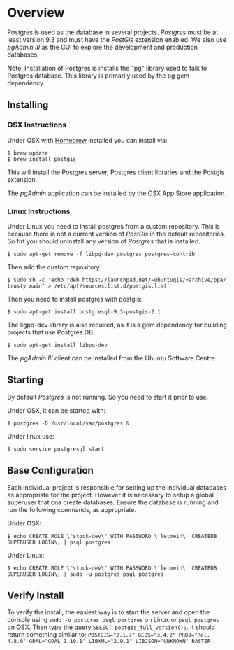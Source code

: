 # Overview

Postgres is used as the database in several projects. _Postgres_ must be at least version 9.3 and must have
the _PostGis_ extension enabled. We also use _pgAdmin III_ as the GUI to explore the development and production
databases.

Note: Installation of Postgres is installs the "pg" library used to talk to Postgres database. This library
is primarily used by the pg gem dependency.

## Installing

### OSX Instructions

Under OSX with [Homebrew](Homebrew.md) installed you can install via;

    $ brew update
    $ brew install postgis

This will install the Postgres server, Postgres client libraries and the Postgis extension.

The _pgAdmin_ application can be installed by the OSX App Store application.

### Linux Instructions

Under Linux you need to install postgres from a custom repository. This is because there is not a
current version of _PostGis_ in the default repositories. So firt you should uninstall any version
of _Postgres_ that is installed.

    $ sudo apt-get remove -f libpq-dev postgres postgres-contrib

Then add the custom repository:

    $ sudo sh -c 'echo "deb https://launchpad.net/~ubuntugis/+archive/ppa/ trusty main" > /etc/apt/sources.list.d/postgis.list'

Then you need to install postgres with postgis:

    $ sudo apt-get install postgresql-9.3-postgis-2.1

The ligpq-dev library is also required, as it is a gem dependency for building projects that use Postgres DB.

    $ sudo apt-get install libpq-dev

The _pgAdmin III_ client can be installed from the Ubuntu Software Centre.

## Starting

By default _Postgres_ is not running. So you need to start it prior to use.

Under OSX, it can be started with:

    $ postgres -D /usr/local/var/postgres &

Under linux use:

    $ sudo service postgresql start

## Base Configuration

Each individual project is responsible for setting up the individual databases as appropriate for the project.
However it is necessary to setup a global superuser that cna create databases. Ensure the database is running
and run the following commands, as appropriate.

Under OSX:

    $ echo CREATE ROLE \"stock-dev\" WITH PASSWORD \'letmein\' CREATEDB SUPERUSER LOGIN\; | psql postgres

Under Linux:

    $ echo CREATE ROLE \"stock-dev\" WITH PASSWORD \'letmein\' CREATEDB SUPERUSER LOGIN\; | sudo -u postgres psql postgres

## Verify Install

To verify the install, the easiest way is to start the server and open the console using `sudo -u postgres psql postgres`
on Linux or `psql postgres` on OSX. Then type the query `SELECT postgis_full_version();`. It should return something
similar to; `POSTGIS="2.1.7" GEOS="3.4.2" PROJ="Rel. 4.8.0" GDAL="GDAL 1.10.1" LIBXML="2.9.1" LIBJSON="UNKNOWN" RASTER`
